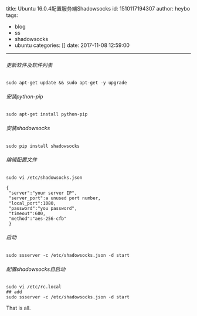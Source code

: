 title: Ubuntu 16.0.4配置服务端Shadowsocks
id: 1510117194307
author: heybo
tags:
  - blog
  - ss
  - shadowsocks
  - ubuntu
categories: []
date: 2017-11-08 12:59:00
---
###### 更新软件及软件列表
    sudo apt-get update && sudo apt-get -y upgrade
###### 安装python-pip
    sudo apt-get install python-pip
###### 安装shadowsocks
    sudo pip install shadowsocks
###### 编辑配置文件
    sudo vi /etc/shadowsocks.json
    
    {
     "server":"your server IP",
     "server_port":a unused port number,
     "local_port":1080,
     "password":"you password",
     "timeout":600,
     "method":"aes-256-cfb"
     }
###### 启动
    sudo ssserver -c /etc/shadowsocks.json -d start
###### 配置shadowsocks自启动
    sudo vi /etc/rc.local
    ## add
    sudo ssserver -c /etc/shadowsocks.json -d start
That is all.